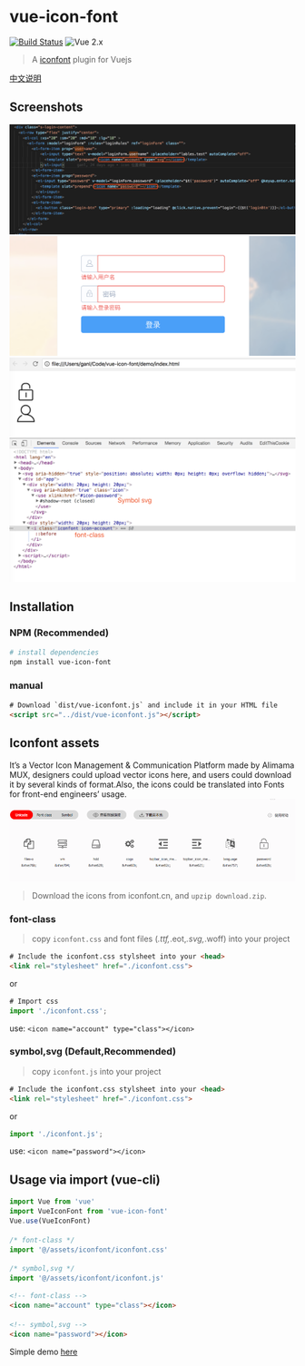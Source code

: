 # vue-icon-font

[![Build Status](https://travis-ci.org/ganl/vue-icon-font.svg?branch=master)](https://travis-ci.org/ganl/vue-icon-font)
![Vue 2.x](https://img.shields.io/badge/vue-2.x-green.svg "Vue 2 Compatible")

> A [iconfont](http://iconfont.cn/) plugin for Vuejs 

[中文说明](README-cn.md)

## Screenshots

![screenshot](https://github.com/ganl/mdAssets/raw/master/img/vue-icon-font/WX20171013-003608@2x.png)
![screenshot](https://github.com/ganl/mdAssets/raw/master/img/vue-icon-font/WX20171013-003725@2x.png)
![screenshot](https://github.com/ganl/mdAssets/raw/master/img/vue-icon-font_20170913-223111%402x.png)

## Installation

### NPM (Recommended)

``` bash
# install dependencies
npm install vue-icon-font
```

### manual

``` html
# Download `dist/vue-iconfont.js` and include it in your HTML file
<script src="../dist/vue-iconfont.js"></script>
```

## Iconfont assets

It’s a Vector Icon Management & Communication Platform made by Alimama MUX, designers could upload vector icons here, and users could download it by several kinds of format.Also, the icons could be translated into Fonts for front-end engineers’ usage.
![screenshot](https://github.com/ganl/mdAssets/raw/master/img/vue-icon-font/WX20171012-235647.png)

> Download the icons from iconfont.cn, and `upzip download.zip`. 

### font-class 
> copy `iconfont.css` and font files (*.ttf,*.eot,*.svg,*.woff) into your project

``` html
# Include the iconfont.css stylsheet into your <head>
<link rel="stylesheet" href="./iconfont.css">
```
or
``` js
# Import css
import './iconfont.css';
```
use: `<icon name="account" type="class"></icon>`

### symbol,svg (Default,Recommended)
> copy `iconfont.js` into your project

``` html
# Include the iconfont.css stylsheet into your <head>
<link rel="stylesheet" href="./iconfont.css">
```
or
``` js
import './iconfont.js';
```
use: `<icon name="password"></icon>`

## Usage via import (vue-cli)
``` js
import Vue from 'vue'
import VueIconFont from 'vue-icon-font'
Vue.use(VueIconFont)

/* font-class */
import '@/assets/iconfont/iconfont.css'

/* symbol,svg */
import '@/assets/iconfont/iconfont.js'

```

``` html
<!-- font-class -->
<icon name="account" type="class"></icon>

<!-- symbol,svg -->
<icon name="password"></icon>
```

Simple demo [here](https://ganl.github.io/vue-icon-font/demo/)
